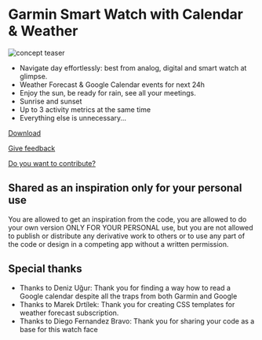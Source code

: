 # Garmin Smart Watch with Calendar & Weather

![concept teaser](/docs/hero.png) 

* Navigate day effortlessly: best from analog, digital and smart watch at glimpse.
* Weather Forecast & Google Calendar events for next 24h
* Enjoy the sun, be ready for rain, see all your meetings. 
* Sunrise and sunset 
* Up to 3 activity metrics at the same time
* Everything else is unnecessary…

[Download](https://sl8.ch/)

[Give feedback](https://sl8.ch/feedback-and-credits)
 
[Do you want to contribute?](https://sl8.ch/contribute)

## Shared as an inspiration only for your personal use

You are allowed to get an inspiration from the code, you are allowed to do your own version ONLY FOR YOUR PERSONAL use, but you are not allowed to publish or distribute any derivative work to others or to use any part of the code or design in a competing app without a written permission. 


## Special thanks

* Thanks to Deniz Uğur: Thank you for finding a way how to read a Google calendar despite all the traps from both Garmin and Google
* Thanks to Marek Drtílek: Thank you for creating CSS templates for weather forecast subscription.
* Thanks to Diego Fernandez Bravo: Thank you for sharing your code as a base for this watch face


